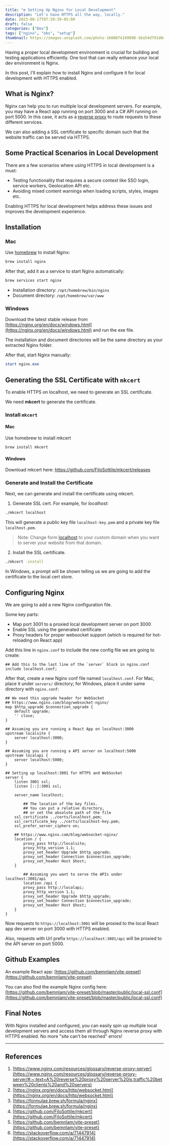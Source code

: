 ```yaml
---
title: "⚙️ Setting Up Nginx for Local Development"
description: "Let's have HTTPS all the way, locally."
date: 2023-08-17T07:59:39-05:00
draft: false
categories: ["Dev"]
tags: ["nginx", "obs", "setup"]
thumbnail: https://images.unsplash.com/photo-1600074169098-16a54d791d0d?ixlib=rb-4.0.3&ixid=M3wxMjA3fDB8MHxwaG90by1wYWdlfHx8fGVufDB8fHx8fA%3D%3Dauto=format&fit=crop&w=1000&q=60
---
```


Having a proper local development environment is crucial for building and testing applications efficiently. One tool that can really enhance your local dev environment is Nginx.

In this post, I'll explain how to install Nginx and configure it for local development with HTTPS enabled.


## What is Nginx?

Nginx can help you to run multiple local development servers. For example, you may have a React app running on port 3000 and a C# API running on port 5000. In this case, it acts as a [reverse proxy](https://www.notion.so/Setting-up-Nginx-for-Local-Development-ae53177af32c426bb9a4695961dc20de?pvs=21) to route requests to these different services.

We can also adding a SSL certificate to specific domain such that the website traffic can be served via HTTPS.

## Some Practical Scenarios in Local Development

There are a few scenarios where using HTTPS in local development is a must:

- Testing functionality that requires a secure context like SSO login, service workers, Geolocation API etc.
- Avoiding mixed content warnings when loading scripts, styles, images etc.

Enabling HTTPS for local development helps address these issues and improves the development experience.

## Installation

### Mac

Use [homebrew](https://brew.sh/) to install Nginx:

```bash
brew install nginx
```

After that, add it as a service to start Nginx automatically:

```bash
brew services start nginx
```

- Installation directory: `/opt/homebrew/bin/nginx`
- Document directory: `/opt/homebrew/var/www`

### Windows

Download the latest stable release from [https://nginx.org/en/docs/windows.html](https://nginx.org/en/docs/windows.html) and run the exe file.

The installation and document directories will be the same directory as your extracted Nginx folder.

After that, start Nginx manually:

```powershell
start nginx.exe 
```

## Generating the SSL Certificate with `mkcert`

To enable HTTPS on localhost, we need to generate an SSL certificate.

We need **mkcert** to generate the certificate.

### Install `mkcert`

#### Mac

Use homebrew to install mkcert

```bash
brew install mkcert
```

#### Windows

Download mkcert here: https://github.com/FiloSottile/mkcert/releases

### Generate and Install the Certificate

Next, we can generate and install the certificate using mkcert.

1. Generate SSL cert. For example, for *localhost*:

```bash
./mkcert localhost
```

This will generate a public key file `localhost-key.pem` and a private key file `localhost.pem`.

> Note: Change form [localhost](http://localhost) to your custom domain when you want to server your website from that domain.
>

2. Install the SSL certificate.

```bash
./mkcert -install
```

In Windows, a prompt will be shown telling us we are going to add the certificate to the local cert store.

## Configuring Nginx

We are going to add a new Nginx configuration file.

Some key parts:

- Map port 3001 to a proxied local development server on port 3000
- Enable SSL using the generated certificate
- Proxy headers for proper websocket support (which is required for hot-reloading on React app)

Add this line in `nginx.conf` to include the new config file we are going to create:

```nginx
## Add this to the last line of the `server` block in nginx.conf
include localhost.conf;
```

After that, create a new Nginx conf file named `localhost.conf`. For Mac, place it under `servers/` directory; for Windows, place it under same directory with `nginx.conf`:

```nginx
## We need this upgrade header for WebSocket
## https://www.nginx.com/blog/websocket-nginx/
map $http_upgrade $connection_upgrade {
    default upgrade;
    '' close;
}

## Assuming you are running a React App on localhost:3000
upstream localsite {
    server localhost:3000;
}

## Assuming you are running a API server on localhost:5000
upstream localapi {
    server localhost:5000;
}

## Setting up localhost:3001 for HTTPS and WebSocket
server {
    listen 3001 ssl;
    listen [::]:3001 ssl;

    server_name localhost;

		## The location of the key files. 
		## You can put a relative directory, 
		## or set the absolute path of the file
    ssl_certificate ../certs/localhost.pem;
    ssl_certificate_key ../certs/localhost-key.pem;
    ssl_prefer_server_ciphers on;

    ## https://www.nginx.com/blog/websocket-nginx/
    location / {
        proxy_pass http://localsite;
        proxy_http_version 1.1;
        proxy_set_header Upgrade $http_upgrade;
        proxy_set_header Connection $connection_upgrade;
        proxy_set_header Host $host;
    }

		## Assuming you want to serve the APIs under localhost:3001/api
		location /api {
        proxy_pass http://localapi;
        proxy_http_version 1.1;
        proxy_set_header Upgrade $http_upgrade;
        proxy_set_header Connection $connection_upgrade;
        proxy_set_header Host $host;
    }
}
```

Now requests to `https://localhost:3001` will be proxied to the local React app dev server on port 3000 with HTTPS enabled.

Also, requests with Url prefix `https://localhost:3001/api` will be proxied to the API server on port 5000.

## Github Examples

An example React app: [https://github.com/bemnlam/vite-preset](https://github.com/bemnlam/vite-preset)

You can also find the example Nginx config here: [https://github.com/bemnlam/vite-preset/blob/master/public/local-ssl.conf](https://github.com/bemnlam/vite-preset/blob/master/public/local-ssl.conf)

## Final Notes

With Nginx installed and configured, you can easily spin up multiple local development servers and access them all through Nginx reverse proxy with HTTPS enabled. No more "site can't be reached" errors!

---

## References

1. [https://www.nginx.com/resources/glossary/reverse-proxy-server](https://www.nginx.com/resources/glossary/reverse-proxy-server/#:~:text=A%20reverse%20proxy%20server%20is,traffic%20between%20clients%20and%20servers)
2. [https://nginx.org/en/docs/http/websocket.html](https://nginx.org/en/docs/http/websocket.html)
3. [https://formulae.brew.sh/formula/nginx](https://formulae.brew.sh/formula/nginx)
4. [https://github.com/FiloSottile/mkcert](https://github.com/FiloSottile/mkcert)
5. [https://github.com/bemnlam/vite-preset](https://github.com/bemnlam/vite-preset)
6. [https://stackoverflow.com/a/71447914](https://stackoverflow.com/a/71447914)